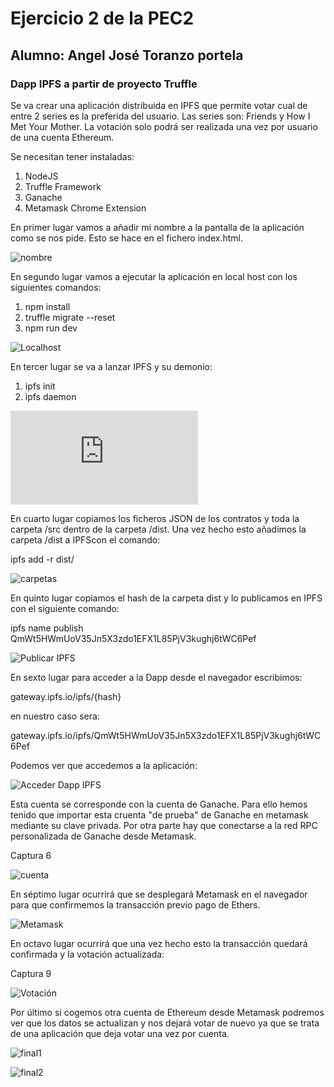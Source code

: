 # Ejercicio 2 de la PEC2
## Alumno: Angel José Toranzo portela
### Dapp IPFS a partir de proyecto Truffle

Se va crear una aplicación distribuida en IPFS que permite votar cual de entre 2 series es la preferida del usuario. Las series son: Friends y How I Met Your Mother. La votación solo podrá ser realizada una vez por usuario de una cuenta Ethereum.

Se necesitan tener instaladas:

1. NodeJS
2. Truffle Framework
3. Ganache
4. Metamask Chrome Extension

En primer lugar vamos a añadir mi nombre a la pantalla de la aplicación como se nos pide. Esto se hace en el fichero index.html.

![nombre](https://github.com/atoranzo/MasterUAH/blob/master/PEC2/Ejercicio%202/captura%200.png)

En segundo lugar vamos a ejecutar la aplicación en local host con los siguientes comandos:

1. npm install
2. truffle migrate --reset
3. npm run dev

![Localhost](https://github.com/atoranzo/MasterUAH/blob/master/PEC2/Ejercicio%202/captura%201.png)

En tercer lugar se va a lanzar IPFS y su demonio:

1. ipfs init
2. ipfs daemon

![Demonio IPFS](https://github.com/atoranzo/MasterUAH/blob/master/PEC2/Ejercicio%202/Ejercicio%202.md)

En cuarto lugar copiamos los ficheros JSON de los contratos y toda la carpeta /src dentro de la carpeta /dist. Una vez hecho esto añadimos la carpeta /dist a IPFScon el comando:

ipfs add -r dist/


![carpetas](https://github.com/atoranzo/MasterUAH/blob/master/PEC2/Ejercicio%202/captura%203.png)

En quinto lugar copiamos el hash de la carpeta dist y lo publicamos en IPFS con el siguiente comando:

ipfs name publish QmWt5HWmUoV35Jn5X3zdo1EFX1L85PjV3kughj6tWC6Pef

![Publicar IPFS](https://github.com/atoranzo/MasterUAH/blob/master/PEC2/Ejercicio%202/captura%204.png)

En sexto lugar para acceder a la Dapp desde el navegador escribimos:

gateway.ipfs.io/ipfs/{hash}

en nuestro caso sera:

gateway.ipfs.io/ipfs/QmWt5HWmUoV35Jn5X3zdo1EFX1L85PjV3kughj6tWC6Pef

Podemos ver que accedemos a la aplicación:


![Acceder Dapp IPFS](https://github.com/atoranzo/MasterUAH/blob/master/PEC2/Ejercicio%202/captura%205.png)

Esta cuenta se corresponde con la cuenta de Ganache. Para ello hemos tenido que importar esta cruenta "de prueba" de Ganache en metamask mediante su clave privada. Por otra parte hay que conectarse a la red RPC personalizada de Ganache desde Metamask.

Captura 6

![cuenta](https://github.com/atoranzo/MasterUAH/blob/master/PEC2/Ejercicio%202/Captura%206.png)

En séptimo lugar ocurrirá que se desplegará Metamask en el navegador para que confirmemos la transacción previo pago de Ethers.

![Metamask](https://github.com/atoranzo/MasterUAH/blob/master/PEC2/Ejercicio%202/captura%207.jpg)

En octavo lugar ocurrirá que una vez hecho esto la transacción quedará confirmada y la votación actualizada:

Captura 9

![Votación](https://github.com/atoranzo/MasterUAH/blob/master/PEC2/Ejercicio%202/captura%209.jpg)

Por último si cogemos otra cuenta de Ethereum desde Metamask podremos ver que los datos se actualizan y nos dejará votar de nuevo ya que se trata de una aplicación que deja votar una vez por cuenta.

![final1](https://github.com/atoranzo/MasterUAH/blob/master/PEC2/Ejercicio%202/captura%2010.png)

![final2](https://github.com/atoranzo/MasterUAH/blob/master/PEC2/Ejercicio%202/captura%2011.JPG)







